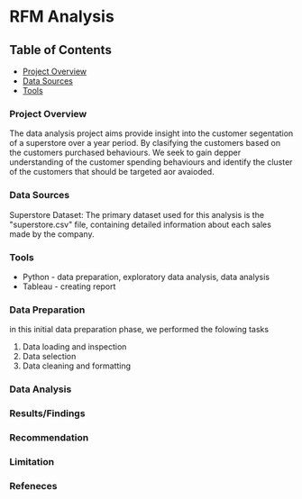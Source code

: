 # RFM Analysis

## Table of Contents
- [Project Overview](#project-overview)
- [Data Sources](#data-sources)
- [Tools](#tools)

### Project Overview
The data analysis project aims provide insight into the customer segentation of a superstore over a year period. By clasifying the customers based on the customers purchased behaviours. We seek to gain depper understanding of the customer spending behaviours and identify the cluster of the customers that should be targeted aor avaioded.

### Data Sources

Superstore Dataset: The primary dataset used for this analysis is the "superstore.csv" file, containing detailed information about each sales made by the company.

### Tools
- Python - data preparation, exploratory data analysis, data analysis
- Tableau - creating report

### Data Preparation
in this initial data preparation phase, we performed the folowing tasks
1. Data loading and inspection
2. Data selection
3. Data cleaning and formatting

### Data Analysis

### Results/Findings

### Recommendation

### Limitation

### Refeneces
